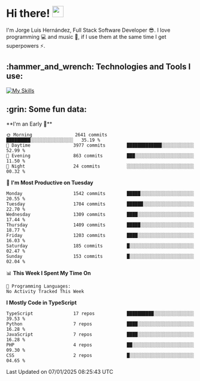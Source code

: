 <h1 align="left">
 <abc>
  <br>Hi there! <img src="https://user-images.githubusercontent.com/42378118/110234147-e3259600-7f4e-11eb-95be-0c4047144dea.gif" width="30"><br>
 </abc>
</h1>

I'm Jorge Luis Hernández, Full Stack Software Developer :sunglasses:. I love programming :computer: and music :musical_score:, if I use them at the same time I get superpowers :zap:. 


<h2 align="left">:hammer_and_wrench: Technologies and Tools I use:</h2>

[![My Skills](https://skillicons.dev/icons?i=js,ts,html,css,py,vue,react,next,nest,postgres,mysql)](https://skillicons.dev)

<h2 align="left">:grin: Some fun data:</h2>
<!--START_SECTION:waka-->
**I'm an Early 🐤** 

```text
🌞 Morning                2641 commits        █████████░░░░░░░░░░░░░░░░   35.19 % 
🌆 Daytime                3977 commits        █████████████░░░░░░░░░░░░   52.99 % 
🌃 Evening                863 commits         ███░░░░░░░░░░░░░░░░░░░░░░   11.50 % 
🌙 Night                  24 commits          ░░░░░░░░░░░░░░░░░░░░░░░░░   00.32 % 
```
📅 **I'm Most Productive on Tuesday** 

```text
Monday                   1542 commits        █████░░░░░░░░░░░░░░░░░░░░   20.55 % 
Tuesday                  1704 commits        ██████░░░░░░░░░░░░░░░░░░░   22.70 % 
Wednesday                1309 commits        ████░░░░░░░░░░░░░░░░░░░░░   17.44 % 
Thursday                 1409 commits        █████░░░░░░░░░░░░░░░░░░░░   18.77 % 
Friday                   1203 commits        ████░░░░░░░░░░░░░░░░░░░░░   16.03 % 
Saturday                 185 commits         █░░░░░░░░░░░░░░░░░░░░░░░░   02.47 % 
Sunday                   153 commits         █░░░░░░░░░░░░░░░░░░░░░░░░   02.04 % 
```


📊 **This Week I Spent My Time On** 

```text
💬 Programming Languages: 
No Activity Tracked This Week
```

**I Mostly Code in TypeScript** 

```text
TypeScript               17 repos            ██████████░░░░░░░░░░░░░░░   39.53 % 
Python                   7 repos             ████░░░░░░░░░░░░░░░░░░░░░   16.28 % 
JavaScript               7 repos             ████░░░░░░░░░░░░░░░░░░░░░   16.28 % 
PHP                      4 repos             ██░░░░░░░░░░░░░░░░░░░░░░░   09.30 % 
CSS                      2 repos             █░░░░░░░░░░░░░░░░░░░░░░░░   04.65 % 
```




 Last Updated on 07/01/2025 08:25:43 UTC
<!--END_SECTION:waka-->

